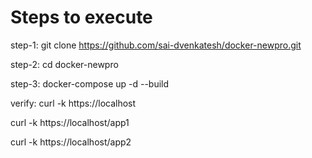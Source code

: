 Steps to execute
=================

step-1:
 git clone https://github.com/sai-dvenkatesh/docker-newpro.git 

step-2:
 cd docker-newpro 
 
 step-3:
 docker-compose up -d --build

verify:
 curl -k https://localhost

 curl -k https://localhost/app1
 
 curl -k https://localhost/app2
